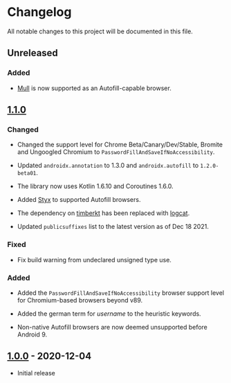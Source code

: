 # Changelog

All notable changes to this project will be documented in this file.

## Unreleased

### Added

- [Mull](https://f-droid.org/packages/us.spotco.fennec_dos/) is now supported as an Autofill-capable browser.

## [1.1.0]

### Changed

- Changed the support level for Chrome Beta/Canary/Dev/Stable, Bromite and Ungoogled Chromium to `PasswordFillAndSaveIfNoAccessibility`.

- Updated `androidx.annotation` to 1.3.0 and `androidx.autofill` to `1.2.0-beta01`.

- The library now uses Kotlin 1.6.10 and Coroutines 1.6.0.

- Added [Styx](https://github.com/jamal2362/Styx) to supported Autofill browsers.

- The dependency on [timberkt](https://github.com/ajalt/timberkt) has been replaced with [logcat](https://github.com/square/logcat).

- Updated `publicsuffixes` list to the latest version as of Dec 18 2021.

### Fixed

- Fix build warning from undeclared unsigned type use.

### Added

- Added the `PasswordFillAndSaveIfNoAccessibility` browser support level for Chromium-based browsers beyond v89.

- Added the german term for _username_ to the heuristic keywords.

- Non-native Autofill browsers are now deemed unsupported before Android 9.

## [1.0.0] - 2020-12-04

- Initial release

[1.0.0]: https://github.com/android-password-store/Android-Password-Store/commits/autofill-parser-v1.0.0/autofill-parser

[1.1.0]: https://github.com/android-password-store/Android-Password-Store/commits/autofill-parser-v1.1.0/autofill-parser
